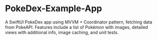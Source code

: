# PokeDex-Example-App
A SwiftUI PokeDex app using MVVM + Coordinator pattern, fetching data from PokeAPI. Features include a list of Pokémon with images, detailed views with additional info, image caching, and unit tests.
